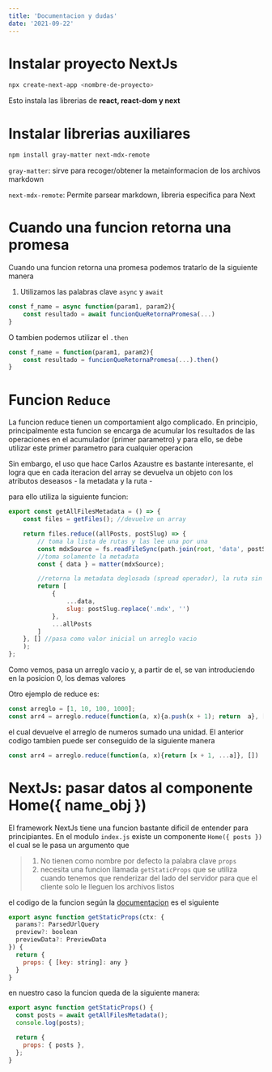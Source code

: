 ```yaml
---
title: 'Documentacion y dudas'
date: '2021-09-22'
---
```


# Instalar proyecto NextJs 

```bash
npx create-next-app <nombre-de-proyecto>
```

Esto instala las librerias de **react, react-dom y next**

# Instalar librerias auxiliares

```bash
npm install gray-matter next-mdx-remote
```

`gray-matter`: sirve para recoger/obtener la metainformacion de los archivos markdown

`next-mdx-remote`: Permite parsear markdown, libreria especifica para Next

# Cuando una funcion retorna una promesa

Cuando una funcion retorna una promesa podemos tratarlo de la siguiente manera

1. Utilizamos las palabras clave `async` y `await`

```js
const f_name = async function(param1, param2){
    const resultado = await funcionQueRetornaPromesa(...)
}
```

O tambien podemos utilizar el `.then`

```js
const f_name = function(param1, param2){
    const resultado = funcionQueRetornaPromesa(...).then()
}
```

# Funcion `Reduce`

La funcion reduce tienen un comportamient algo complicado. En principio, principalmente esta funcion se encarga de acumular los resultados de las operaciones en el acumulador (primer parametro) y para ello, se debe utilizar este primer parametro para cualquier operacion

Sin embargo, el uso que hace Carlos Azaustre es bastante interesante, el logra que en cada iteracion del array se devuelva un objeto con los atributos deseasos - la metadata y la ruta -

para ello utiliza la siguiente funcion:

```js
export const getAllFilesMetadata = () => {
    const files = getFiles(); //devuelve un array

    return files.reduce((allPosts, postSlug) => {
        // toma la lista de rutas y las lee una por una
        const mdxSource = fs.readFileSync(path.join(root, 'data', postSlug));
        //toma solamente la metadata
        const { data } = matter(mdxSource);

        //retorna la metadata deglosada (spread operador), la ruta sin el mdx y todos los post
        return [
            {
                ...data,
                slug: postSlug.replace('.mdx', '')
            },
            ...allPosts
        ]
    }, [] //pasa como valor inicial un arreglo vacio
    );
};
```
Como vemos, pasa un arreglo vacio y, a partir de el, se van introduciendo en la posicion 0, los demas valores

Otro ejemplo de reduce es:
```js
const arreglo = [1, 10, 100, 1000];
const arr4 = arreglo.reduce(function(a, x){a.push(x + 1); return  a}, [])
```
el cual devuelve el arreglo de numeros sumado una unidad. El anterior codigo tambien puede ser conseguido de la siguiente manera
```js
const arr4 = arreglo.reduce(function(a, x){return [x + 1, ...a]}, [])
```

# NextJs: pasar datos al componente Home({ name_obj })

El framework NextJs tiene una funcion bastante dificil de entender para principiantes. En el modulo `index.js` existe un componente `Home({ posts })` el cual se le pasa un argumento que 
> 1. No tienen como nombre por defecto la palabra clave `props` 
> 2. necesita una funcion llamada `getStaticProps` que se utiliza cuando tenemos que renderizar del lado del servidor para que el cliente solo le lleguen los archivos listos

el codigo de la funcion según la [documentacion](https://nextjs.org/docs/messages/invalid-getstaticprops-value) es el siguiente

```js
export async function getStaticProps(ctx: {
  params?: ParsedUrlQuery
  preview?: boolean
  previewData?: PreviewData
}) {
  return {
    props: { [key: string]: any }
  }
}
```

en nuestro caso la funcion queda de la siguiente manera:

```js
export async function getStaticProps() {
  const posts = await getAllFilesMetadata();
  console.log(posts); 

  return {
    props: { posts },
  };
}
```